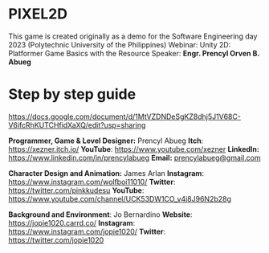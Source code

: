 # PIXEL2D
This game is created originally as a demo for the Software Engineering day 2023 (Polytechnic University of the Philippines) Webinar: Unity 2D: Platformer Game Basics with the Resource Speaker: **Engr. Prencyl Orven B. Abueg**

# Step by step guide
https://docs.google.com/document/d/1MtVZDNDeSgKZ8dhj5J1V68C-V6ifcRhKUTCHfidXaXQ/edit?usp=sharing


**Programmer, Game & Level Designer:** Prencyl Abueg
**Itch**: https://xezner.itch.io/
**YouTube**: https://www.youtube.com/xezner
**LinkedIn:** https://www.linkedin.com/in/prencylabueg
**Email:** prencylabueg@gmail.com

**Character Design and Animation:** James Arlan
**Instagram**: https://www.instagram.com/wolfboi11010/
**Twitter**: https://twitter.com/pinkkudesu
**YouTube**:  https://www.youtube.com/channel/UCK53DW1CO_v4i8J96N2b28g

**Background and Environment**: Jo Bernardino
**Website**: https://jopie1020.carrd.co/
**Instagram**: https://www.instagram.com/jopie1020/
**Twitter**: https://twitter.com/jopie1020
